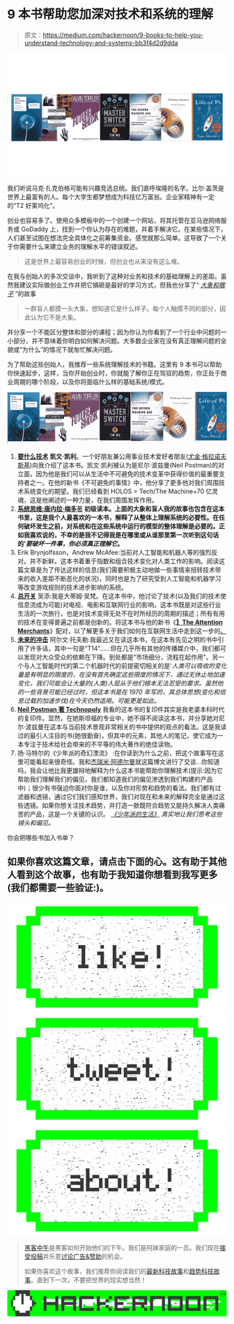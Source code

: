 # 9 本书帮助您加深对技术和系统的理解

> 原文：<https://medium.com/hackernoon/9-books-to-help-you-understand-technology-and-systems-bb3f4d2d9dda>

![](img/a250515eb1686498cc42c312e1c8467c.png)

我们听说马克·扎克伯格可能有兴趣竞选总统。我们直呼埃隆的名字。比尔·盖茨是世界上最富有的人。每个大学生都梦想成为科技亿万富翁。企业家精神有一定的“T2 好莱坞化”。

创业也容易多了。使用众多模板中的一个创建一个网站，将其托管在亚马逊网络服务或 GoDaddy 上，找到一个你认为存在的难题，并着手解决它。在某些情况下，人们甚至试图在想法完全具体化之前筹集资金。感觉就那么简单。这导致了一个关于你需要什么来建立业务的理解水平的错误叙述。

> 这是世界上最容易创业的时候，但创业也从来没有这么难。

在我与创始人的多次交谈中，我听到了这种对业务和技术的基础理解上的差距。虽然我建议实际做创业工作并把它搞砸是最好的学习方式，但我也分享了“ [*大象和瞎子*](https://en.wikipedia.org/wiki/Blind_men_and_an_elephant) ”的故事

> 一群盲人都摸一头大象，想知道它是什么样子。每个人触摸不同的部分，因此认为它不是大象。

并分享一个不能区分整体和部分的课程；因为你认为你看到了一个行业中问题的一小部分，并不意味着你明白如何解决问题。大多数企业家在没有真正理解问题的全貌或“为什么”的情况下就匆忙解决问题。

为了帮助这些创始人，我推荐一些系统理解技术的书籍。这里有 9 本书可以帮助你快速起步，这样，当你开始创业时，你就能了解你正在驾驭的趋势，你正处于商业周期的哪个阶段，以及你将面临什么样的基础系统/模式。

![](img/ca6db39104a6bd3aaf509c2665d72428.png)

1.  [**要什么技术**](http://amzn.to/2lM9d1H) **凯文·凯利**。一个好朋友兼公用事业技术爱好者朋友([尤金·格拉诺夫斯基](https://www.linkedin.com/in/euggra/))向我介绍了这本书。凯文·凯利被认为是尼尔·波兹曼(Neil Postman)的对立面，因为他是我们可以从生活中不可避免的技术变革中获得价值的最重要支持者之一。在他的新书《不可避免的事情》中，他分享了更多他对我们周围技术系统变化的期望。我们已经看到 HOLOS = Tech/The Machine+70 亿灵魂，这是他阐述的一种力量，在我们周围发挥作用。
2.  [**系统思维:唐内拉·梅多**著](http://amzn.to/2lq5juy) **初级读本。上面的大象和盲人我的故事也包含在这本书里，这是我个人最喜欢的一本书，解释了从整体上理解系统的必要性。在任何破坏发生之前，对系统和在这些系统中运行的模型的整体理解是必要的。正如我喜欢说的，不幸的是我不记得我是在哪里或从谁那里第一次听到这句话的'*要破坏一件事，你必须真正理解它*。**
3.  Erik Brynjolfsson，Andrew McAfee:当前对人工智能和机器人等的强烈反对。并不新鲜。这本书着重于指数和组合技术变化对人类工作的影响。阅读这篇文章是为了传达这样的信息(我们需要积极主动地做一些事情来扭转技术带来的收入差距不断恶化的状况)，同时也是为了研究受到人工智能和机器学习等改变游戏规则的技术进步影响的系统。
4.  [**总开关**](http://amzn.to/2lGMRyo) 吴添:我是大蒂姆·吴梵。在这本书中，他讨论了技术(以及我们的技术使信息流成为可能)对电视、电影和互联网行业的影响。这本书既是对这些行业生活的一次旅行，也是对技术变得无处不在时所经历的周期的描述；所有有用的技术在变得普遍之前都是创新的。将这本书与他的新书《[**】The Attention Merchants**](http://amzn.to/2lSBzaW)》配对，以了解更多关于我们如何在互联网生活中走到这一步的[。](https://artplusmarketing.com/technology-attention-merchants-the-snap-ipo-f80737bdaf09)
5.  [**未来的冲击**](http://amzn.to/2liJWZN) 阿尔文·托夫勒:我最近又在读这本书，在这本有先见之明的书中引用了许多话，其中一句是“T14”……但在几乎所有其他的传播媒介中，我们都可以发现对大众受众的依赖在下降。到处都是“市场细分，流程在起作用”。另一个与人工智能时代的第二个机器时代的前提密切相关的是'*人类可以吸收的变化量是有明显的限度的，在没有首先确定这些限度的情况下，通过无休止地加速变化，我们可能会让大量的(人类)人屈从于他们根本无法忍受的要求。虽然他的一些背景可能已经过时，但这本书是在 1970 年写的，其总体思想(变化和信息过载的加速步伐)在今天仍然适用。可能更是如此。*
6.  [**Neil Postman 著 Technopoly**](http://amzn.to/2lMuloD) 我看的这本书的复印件其实是我老婆本科时代的复印件。显然，在她斯坦福的专业中，她不得不阅读这本书，并分享她对尼尔·波兹曼在这本与当前技术景观非常相关的书中提供的观点的看法。这是我读过的最引人注目的书(她很勤奋)，但其中的元素，其他人的笔记，使它成为一本专注于技术给社会带来的不平等的伟大著作的绝佳读物。
7.  扬·马特尔的《少年派的奇幻漂流》 :在你读到为什么之前，把这个故事写在这里可能看起来很奇怪。我和[杰瑞米·阿德尔曼](https://www.linkedin.com/in/jadelman/)就这篇博文进行了交谈...你知道吗，我会让他比我更雄辩地解释为什么这本书能帮助你理解技术(提示:因为它帮助我们理解我们的偏见，我们都知道我们的偏见渗透到我们构建的产品中)；很少有书强迫你面对你是谁，以及你对形势和趋势的看法。我们都有过滤器和透镜，通过它们我们感知世界，我们对现在和未来的解释完全是通过这些透镜。如果你想关注技术趋势，并打造一款既符合趋势又能持久解决人类痛苦的产品，这是一个关键的认识。 [*《少年派的生活》*](http://amzn.to/2lSBWCl) *真实地让我们思考这些镜头和偏见。*

你会把哪些书加入书单？

## 如果你喜欢这篇文章，请点击下面的心。这有助于其他人看到这个故事，也有助于我知道你想看到我写更多(我们都需要一些验证:)。

[![](img/50ef4044ecd4e250b5d50f368b775d38.png)](http://bit.ly/HackernoonFB)[![](img/979d9a46439d5aebbdcdca574e21dc81.png)](https://goo.gl/k7XYbx)[![](img/2930ba6bd2c12218fdbbf7e02c8746ff.png)](https://goo.gl/4ofytp)

> [黑客中午](http://bit.ly/Hackernoon)是黑客如何开始他们的下午。我们是阿妹家庭的一员。我们现在[接受投稿](http://bit.ly/hackernoonsubmission)并乐意[讨论广告&赞助](mailto:partners@amipublications.com)的机会。
> 
> 如果你喜欢这个故事，我们推荐你阅读我们的[最新科技故事](http://bit.ly/hackernoonlatestt)和[趋势科技故事](https://hackernoon.com/trending)。直到下一次，不要把世界的现实想当然！

![](img/be0ca55ba73a573dce11effb2ee80d56.png)